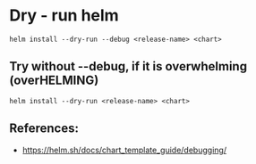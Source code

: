 # Dry - run helm 

```
helm install --dry-run --debug <release-name> <chart>
```

## Try without --debug, if it is overwhelming (overHELMING)

```
helm install --dry-run <release-name> <chart>
```

## References:

  * https://helm.sh/docs/chart_template_guide/debugging/
